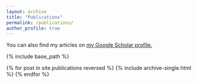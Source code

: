 ```yaml
---
layout: archive
title: "Publications"
permalink: /publications/
author_profile: true
---
```


<!--
{% if author.googlescholar %}
  You can also find my articles on <u><a href="{{author.googlescholar}}" target="_blank">my Google Scholar profile</a>.</u>
{% endif %}
-->

You can also find my articles on <u><a href="https://scholar.google.com.br/citations?user=jhVWk5UAAAAJ" target="_blank">my Google Scholar profile</a>.</u>

{% include base_path %}

{% for post in site.publications reversed %}
  {% include archive-single.html %}
{% endfor %}

